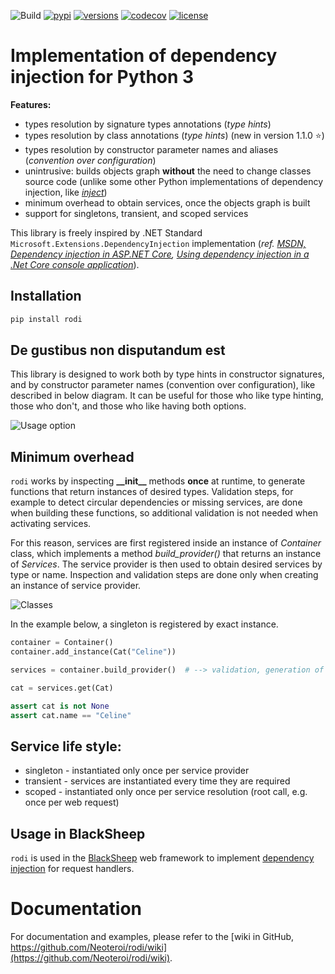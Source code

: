 ![Build](https://github.com/Neoteroi/rodi/workflows/Build/badge.svg)
[![pypi](https://img.shields.io/pypi/v/rodi.svg)](https://pypi.python.org/pypi/rodi)
[![versions](https://img.shields.io/pypi/pyversions/rodi.svg)](https://github.com/Neoteroi/rodi)
[![codecov](https://codecov.io/gh/Neoteroi/rodi/branch/master/graph/badge.svg?token=VzAnusWIZt)](https://codecov.io/gh/Neoteroi/rodi)
[![license](https://img.shields.io/github/license/Neoteroi/rodi.svg)](https://github.com/Neoteroi/rodi/blob/master/LICENSE)

# Implementation of dependency injection for Python 3

**Features:**
* types resolution by signature types annotations (_type hints_)
* types resolution by class annotations (_type hints_) (new in version 1.1.0 :star:)
* types resolution by constructor parameter names and aliases (_convention over
  configuration_)
* unintrusive: builds objects graph **without** the need to change classes
  source code (unlike some other Python implementations of dependency
  injection, like _[inject](https://pypi.org/project/Inject/)_)
* minimum overhead to obtain services, once the objects graph is built
* support for singletons, transient, and scoped services

This library is freely inspired by .NET Standard
`Microsoft.Extensions.DependencyInjection` implementation (_ref. [MSDN,
Dependency injection in ASP.NET
Core](https://docs.microsoft.com/en-us/aspnet/core/fundamentals/dependency-injection?view=aspnetcore-2.1),
[Using dependency injection in a .Net Core console
application](https://andrewlock.net/using-dependency-injection-in-a-net-core-console-application/)_).

## Installation

```bash
pip install rodi
```

## De gustibus non disputandum est
This library is designed to work both by type hints in constructor signatures,
and by constructor parameter names (convention over configuration), like
described in below diagram. It can be useful for those who like type hinting,
those who don't, and those who like having both options.

![Usage
option](https://raw.githubusercontent.com/Neoteroi/rodi/master/documentation/rodi-design-taste.png
"Usage option")

## Minimum overhead
`rodi` works by inspecting __&#95;&#95;init&#95;&#95;__ methods **once** at
runtime, to generate functions that return instances of desired types.
Validation steps, for example to detect circular dependencies or missing
services, are done when building these functions, so additional validation is
not needed when activating services.

For this reason, services are first registered inside an instance of
_Container_ class, which implements a method _build&#95;provider()_ that
returns an instance of _Services_. The service provider is then used to obtain
desired services by type or name. Inspection and validation steps are done only
when creating an instance of service provider.

![Classes](https://raw.githubusercontent.com/Neoteroi/rodi/master/documentation/classes.png
"Classes")

In the example below, a singleton is registered by exact instance.

```python
container = Container()
container.add_instance(Cat("Celine"))

services = container.build_provider()  # --> validation, generation of functions

cat = services.get(Cat)

assert cat is not None
assert cat.name == "Celine"
```

## Service life style:
* singleton - instantiated only once per service provider
* transient - services are instantiated every time they are required
* scoped - instantiated only once per service resolution (root call, e.g. once
  per web request)

## Usage in BlackSheep
`rodi` is used in the [BlackSheep](https://www.neoteroi.dev/blacksheep/) web
framework to implement [dependency
injection](https://www.neoteroi.dev/blacksheep/dependency-injection/) for
request handlers.

# Documentation
For documentation and examples, please refer to the [wiki in GitHub,
https://github.com/Neoteroi/rodi/wiki](https://github.com/Neoteroi/rodi/wiki).
